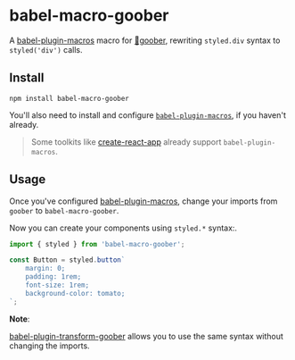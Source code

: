 # babel-macro-goober

A [babel-plugin-macros][babel-plugin-macros] macro for
[🥜goober][goober], rewriting `styled.div` syntax to `styled('div')` calls.

## Install

```
npm install babel-macro-goober
```

You'll also need to install and configure
[`babel-plugin-macros`][babel-plugin-macros], if you haven't already.

> Some toolkits like [create-react-app][cra] already support `babel-plugin-macros`.

## Usage

Once you've configured [babel-plugin-macros][babel-plugin-macros], change your imports from `goober` to `babel-macro-goober`.

Now you can create your components using `styled.*` syntax:.

```js
import { styled } from 'babel-macro-goober';

const Button = styled.button`
    margin: 0;
    padding: 1rem;
    font-size: 1rem;
    background-color: tomato;
`;
```

**Note**:

[babel-plugin-transform-goober][babel-plugin-transform-goober] allows you to use the same syntax without changing the imports.

[goober]: https://github.com/cristianbote/goober
[babel-plugin-transform-goober]: https://github.com/cristianbote/goober/tree/master/packages/babel-plugin-transform-goober
[babel-plugin-macros]: https://github.com/kentcdodds/babel-plugin-macros
[cra]: https://github.com/facebookincubator/create-react-app
